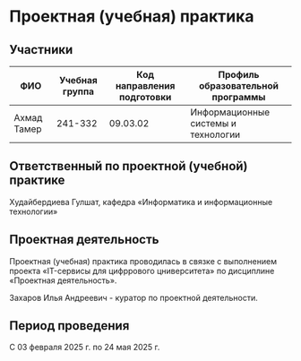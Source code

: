 # Проектная (учебная) практика
## Участники
| ФИО | Учебная группа | Код направления подготовки | Профиль образовательной программы |
|-|-|-|-|
| Aхмад Тамер | 241-332 | 09.03.02 | Информационные системы и технологии |
## Ответственный по проектной (учебной) практике

Худайбердиева Гулшат, кафедра «Информатика и информационные технологии»

## Проектная деятельность
Проектная (учебная) практика проводилась в связке с выполнением проекта «IT-сервисы для цифррового цниверситета» по дисциплине «Проектная деятельность».

Захаров Илья Андреевич - куратор по проектной деятельности.

## Период проведения
С 03 февраля 2025 г. по 24 мая 2025 г.

